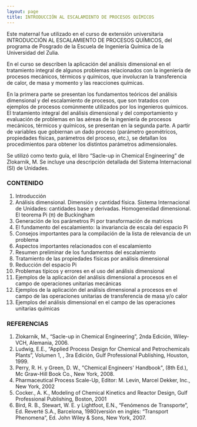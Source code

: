 ```yaml
---
layout: page
title: INTRODUCCIÓN AL ESCALAMIENTO DE PROCESOS QUÍMICOS
---
```


Este maternal fue utilizado en el curso de extensión universitaria INTRODUCCIÓN AL ESCALAMIENTO DE PROCESOS QUÍMICOS, del programa de Posgrado de la Escuela de Ingeniería Química de la Universidad del Zulia.

En el curso se describen la aplicación del análisis dimensional en el tratamiento integral de algunos problemas relacionados con la ingeniería de procesos mecánicos, térmicos y químicos, que involucran la transferencia de calor, de masa y momento y las reacciones químicas.

En la primera parte se presentan los fundamentos teóricos del análisis dimensional y del escalamiento de procesos, que son tratados con ejemplos de procesos comúnmente utilizados por los ingenieros químicos. El tratamiento integral del análisis dimensional y del comportamiento y evaluación de problemas en las aéreas de la  ingeniería de procesos mecánicos, térmicos y químicos, se presentan en la segunda parte.
A partir de variables que gobiernan un dado proceso (parámetro geométricos, propiedades físicas, parámetros del proceso, etc.), se detallan los procedimientos para obtener los distintos parámetros adimensionales.

Se utilizó como texto guía,  el libro “Sacle-up in Chemical Engineering” de  Zlokarnik, M.
Se incluye una descripción detallada del Sistema Internacional (SI) de Unidades.

### CONTENIDO

1. Introducción
2. Análisis dimensional. Dimensión y cantidad física. Sistema Internacional de Unidades: cantidades base y derivadas. Homogeneidad dimensional. El teorema Pi (π) de Buckingham
3. Generación de los parámetros Pi por transformación de matrices
4. El fundamento del escalamiento: la invariancia de escala del espacio Pi
5. Consejos importantes para la compilación de la lista de relevancia de un problema
6. Aspectos importantes relacionados con el escalamiento
7. Resumen preliminar de los fundamentos del escalamiento
8. Tratamiento de las propiedades físicas por análisis dimensional
9. Reducción del espacio Pi
10. Problemas típicos y errores en el uso del análisis dimensional
11. Ejemplos de la aplicación del análisis dimensional a procesos en el campo de operaciones unitarias mecánicas
12. Ejemplos de la aplicación del análisis dimensional a procesos en el campo de las operaciones unitarias de transferencia de masa y/o calor
13. Ejemplos del análisis dimensional en el campo de las operaciones unitarias químicas

### REFERENCIAS

1. Zlokarnik, M., “Sacle-up in Chemical Engineering”, 2nda Edición, Wiley-VCH, Alemania, 2006.
2. Ludwig, E.E., “Applied Process Design for Chemical and Petrochemicals Plants”, Volumen 1, , 3ra Edición, Gulf Professional Publishing, Houston, 1999.
3. Perry, R. H. y Green, D. W., "Chemical Engineers' Handbook", (8th Ed.), Mc Graw-Hill Book Co., New York, 2008.
4. Pharmaceutical Process Scale-Up, Editor: M. Levin, Marcel Dekker, Inc., New York, 2002
5. Cocker., A. K., Modeling of Chemical Kinetics and Reactor Design, Gulf Professional Publishing, Boston, 2001 
6. Bird, R. B., Stewart, W. E. y Lightfoot, E.N., “Fenómenos de Transporte”, Ed. Reverté S.A., Barcelona, 1980(versión en inglés: “Transport Phenomena”, Ed. John Wiley & Sons, New York, 2007.
